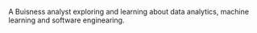 Α Buisness analyst exploring and learning about data analytics, machine learning and software enginearing.


